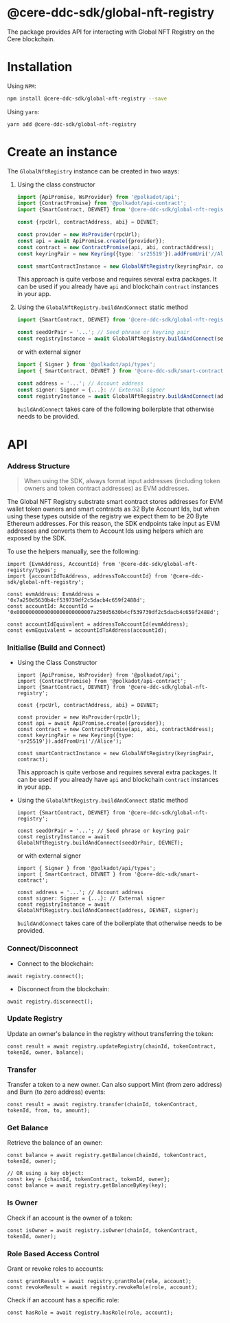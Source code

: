 # @cere-ddc-sdk/global-nft-registry

The package provides API for interacting with Global NFT Registry on the Cere blockchain.

# Installation

Using `NPM`:

```bash
npm install @cere-ddc-sdk/global-nft-registry --save
```

Using `yarn`:

```bash
yarn add @cere-ddc-sdk/global-nft-registry
```

# Create an instance

The `GlobalNftRegistry` instance can be created in two ways:

1.  Using the class constructor

    ```ts
    import {ApiPromise, WsProvider} from '@polkadot/api';
    import {ContractPromise} from '@polkadot/api-contract';
    import {SmartContract, DEVNET} from '@cere-ddc-sdk/global-nft-registry';

    const {rpcUrl, contractAddress, abi} = DEVNET;

    const provider = new WsProvider(rpcUrl);
    const api = await ApiPromise.create({provider});
    const contract = new ContractPromise(api, abi, contractAddress);
    const keyringPair = new Keyring({type: 'sr25519'}).addFromUri('//Alice');

    const smartContractInstance = new GlobalNftRegistry(keyringPair, contract);
    ```

    This approach is quite verbose and requires several extra packages. It can be used if you already have `api` and blockchain `contract` instances in your app.

2.  Using the `GlobalNftRegistry.buildAndConnect` static method

    ```ts
    import {SmartContract, DEVNET} from '@cere-ddc-sdk/global-nft-registry';

    const seedOrPair = '...'; // Seed phrase or keyring pair
    const registryInstance = await GlobalNftRegistry.buildAndConnect(seedOrPair, DEVNET);
    ```

    or with external signer

    ```ts
    import { Signer } from '@polkadot/api/types';
    import { SmartContract, DEVNET } from '@cere-ddc-sdk/smart-contract';

    const address = '...'; // Account address
    const signer: Signer = {...}: // External signer
    const registryInstance = await GlobalNftRegistry.buildAndConnect(address, DEVNET, signer);
    ```

    `buildAndConnect` takes care of the following boilerplate that otherwise needs to be provided.

# API

### Address Structure

> When using the SDK, always format input addresses (including token owners and token contract addresses) as EVM addresses.

The Global NFT Registry substrate smart contract stores addresses for EVM wallet token owners and smart contracts as 32 Byte Account Ids, but when using these types outside of the registry we expect them to be 20 Byte Ethereum addresses. For this reason, the SDK endpoints take input as EVM addresses and converts them to Account Ids using helpers which are exposed by the SDK. 

To use the helpers manually, see the following:

```tsx
import {EvmAddress, AccountId} from '@cere-ddc-sdk/global-nft-registry/types';
import {accountIdToAddress, addressToAccountId} from '@cere-ddc-sdk/global-nft-registry';

const evmAddress: EvmAddress = '0x7a250d5630b4cf539739df2c5dacb4c659f2488d';
const accountId: AccountId = '0x0000000000000000000000007a250d5630b4cf539739df2c5dacb4c659f2488d';

const accountIdEquivalent = addressToAccountId(evmAddress);
const evmEquivalent = accountIdToAddress(accountId);
```

### Initialise (Build and Connect)

- Using the Class Constructor
    
    ```tsx
    import {ApiPromise, WsProvider} from '@polkadot/api';
    import {ContractPromise} from '@polkadot/api-contract';
    import {SmartContract, DEVNET} from '@cere-ddc-sdk/global-nft-registry';
    
    const {rpcUrl, contractAddress, abi} = DEVNET;
    
    const provider = new WsProvider(rpcUrl);
    const api = await ApiPromise.create({provider});
    const contract = new ContractPromise(api, abi, contractAddress);
    const keyringPair = new Keyring({type: 'sr25519'}).addFromUri('//Alice');
    
    const smartContractInstance = new GlobalNftRegistry(keyringPair, contract);
    ```
    
    This approach is quite verbose and requires several extra packages. It can be used if you already have `api` and blockchain `contract` instances in your app.
    
- Using the `GlobalNftRegistry.buildAndConnect` static method
        
    ```tsx
    import {SmartContract, DEVNET} from '@cere-ddc-sdk/global-nft-registry';
    
    const seedOrPair = '...'; // Seed phrase or keyring pair
    const registryInstance = await GlobalNftRegistry.buildAndConnect(seedOrPair, DEVNET);
    ```
    
    or with external signer
    
    ```tsx
    import { Signer } from '@polkadot/api/types';
    import { SmartContract, DEVNET } from '@cere-ddc-sdk/smart-contract';
    
    const address = '...'; // Account address
    const signer: Signer = {...}: // External signer
    const registryInstance = await GlobalNftRegistry.buildAndConnect(address, DEVNET, signer);
    ```
    
    `buildAndConnect` takes care of the boilerplate that otherwise needs to be provided.
    

### Connect/Disconnect

- Connect to the blockchain:

```tsx
await registry.connect();
```

- Disconnect from the blockchain:

```tsx
await registry.disconnect();
```

### Update Registry


Update an owner's balance in the registry without transferring the token:

```tsx
const result = await registry.updateRegistry(chainId, tokenContract, tokenId, owner, balance);
```

### Transfer


Transfer a token to a new owner. Can also support Mint (from zero address) and Burn (to zero address) events:

```tsx
const result = await registry.transfer(chainId, tokenContract, tokenId, from, to, amount);
```

### Get Balance

Retrieve the balance of an owner:

```tsx
const balance = await registry.getBalance(chainId, tokenContract, tokenId, owner);

// OR using a key object:
const key = {chainId, tokenContract, tokenId, owner};
const balance = await registry.getBalanceByKey(key);
```

### Is Owner

Check if an account is the owner of a token:

```tsx
const isOwner = await registry.isOwner(chainId, tokenContract, tokenId, owner);
```

### Role Based Access Control

Grant or revoke roles to accounts:


```tsx
const grantResult = await registry.grantRole(role, account);
const revokeResult = await registry.revokeRole(role, account);
```

Check if an account has a specific role:

```tsx
const hasRole = await registry.hasRole(role, account);
```